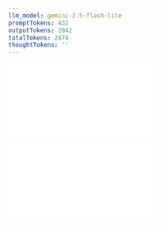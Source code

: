 ```yaml
---
llm_model: gemini-2.5-flash-lite
promptTokens: 432
outputTokens: 2042
totalTokens: 2474
thoughtTokens: ''
---
```


![@](steps/prompt.d8c8adb9.md)

![@](steps/response.b4a3d8a5.md)